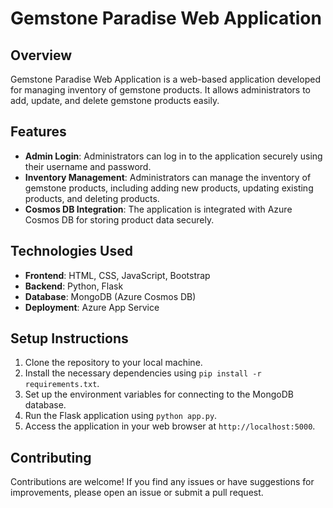 # Gemstone Paradise Web Application

## Overview
Gemstone Paradise Web Application is a web-based application developed for managing inventory of gemstone products. It allows administrators to add, update, and delete gemstone products easily.

## Features
- **Admin Login**: Administrators can log in to the application securely using their username and password.
- **Inventory Management**: Administrators can manage the inventory of gemstone products, including adding new products, updating existing products, and deleting products.
- **Cosmos DB Integration**: The application is integrated with Azure Cosmos DB for storing product data securely.

## Technologies Used
- **Frontend**: HTML, CSS, JavaScript, Bootstrap
- **Backend**: Python, Flask
- **Database**: MongoDB (Azure Cosmos DB)
- **Deployment**: Azure App Service

## Setup Instructions
1. Clone the repository to your local machine.
2. Install the necessary dependencies using `pip install -r requirements.txt`.
3. Set up the environment variables for connecting to the MongoDB database.
4. Run the Flask application using `python app.py`.
5. Access the application in your web browser at `http://localhost:5000`.

## Contributing
Contributions are welcome! If you find any issues or have suggestions for improvements, please open an issue or submit a pull request.
